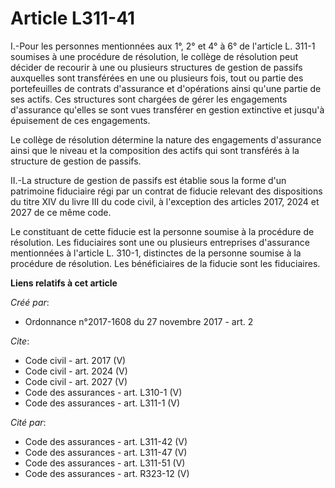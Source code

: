 # Article L311-41

I.-Pour les personnes mentionnées aux 1°, 2° et 4° à 6° de l'article L. 311-1 soumises à une procédure de résolution, le
collège de résolution peut décider de recourir à une ou plusieurs structures de gestion de passifs auxquelles sont
transférées en une ou plusieurs fois, tout ou partie des portefeuilles de contrats d'assurance et d'opérations ainsi qu'une
partie de ses actifs. Ces structures sont chargées de gérer les engagements d'assurance qu'elles se sont vues transférer en
gestion extinctive et jusqu'à épuisement de ces engagements.

Le collège de résolution détermine la nature des engagements d'assurance ainsi que le niveau et la composition des actifs qui
sont transférés à la structure de gestion de passifs.

II.-La structure de gestion de passifs est établie sous la forme d'un patrimoine fiduciaire régi par un contrat de fiducie
relevant des dispositions du titre XIV du livre III du code civil, à l'exception des articles 2017, 2024 et 2027 de ce même
code.

Le constituant de cette fiducie est la personne soumise à la procédure de résolution. Les fiduciaires sont une ou plusieurs
entreprises d'assurance mentionnées à l'article L. 310-1, distinctes de la personne soumise à la procédure de résolution. Les
bénéficiaires de la fiducie sont les fiduciaires.

**Liens relatifs à cet article**

_Créé par_:

  - Ordonnance n°2017-1608 du 27 novembre 2017 - art. 2

_Cite_:

  - Code civil - art. 2017 (V)
  - Code civil - art. 2024 (V)
  - Code civil - art. 2027 (V)
  - Code des assurances - art. L310-1 (V)
  - Code des assurances - art. L311-1 (V)

_Cité par_:

  - Code des assurances - art. L311-42 (V)
  - Code des assurances - art. L311-47 (V)
  - Code des assurances - art. L311-51 (V)
  - Code des assurances - art. R323-12 (V)
